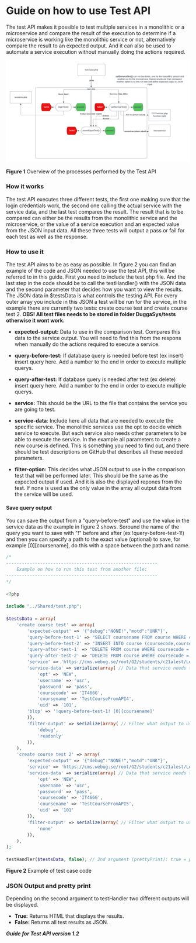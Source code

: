 # ﻿Guide on how to use Test API 

The test API makes it possible to test multiple services in a monolithic or a microservice and compare the result of the execution to determine if a microservice is working like the monolithic service or not, alternatively compare the result to an expected output. And it can also be used to automate a service execution without manually doing the actions required. 

![test-api-overview](overview-Test-API.png)

**Figure 1**  Overview of the processes performed by the Test API 


### How it works 

The test API executes three different tests, the first one making sure that the login credentials work, the second one calling the actual service with the service data, and the last test compares the result. The result that is to be compared can either be the results from the monolithic service and the microservice, or the value of a service execution and an expected value from the JSON input data. All these three tests will output a pass or fail for each test as well as the response. 

### How to use it 

The test API aims to be as easy as possible. In figure 2 you can find an example of the code and JSON needed to use the test API, this will be referred to in this guide. First you need to include the test.php file. And the last step in the code should be to call the testHandler() with the JSON data and the second parameter that decides how you want to view the results. The JSON data in $testsData is what controls the testing API. For every outer array you include in this JSON a test will be run for the service, in the example there are currently two tests: create course test and create course test 2. **OBS! All test files needs to be stored in folder DuggaSys/tests otherwise it wont work.**

- **expected-output:** Data to use in the comparison test. Compares this data to the service output. You will need to find this from the respons when manually do the actions required to execute a service.
- **query-before-test:** If database query is needed before test (ex insert) insert query here. Add a number to the end in order to execute multiple querys.  
- **query-after-test:** If database query is needed after test (ex delete) insert query here. Add a number to the end in order to execute multiple querys.   
- **service:** This should be the URL to the file that contains the service you are going to test. 
- **service-data**: Include here all data that are needed to execute the specific service. The monolithic services use the opt to decide which service to execute. But each service also needs other parameters to be able to execute the service. In the example all parameters to create a new course is defined. This is something you need to find out, and there should be test descriptions on GitHub that describes all these needed parameters. 

- **filter-option:** This decides what JSON output to use in the comparison test that will be performed later. This should be the same as the expected output if used. And it is also the displayed repones from the test. If none is used as the only value in the array all output data from the service will be used.  

#### Save query output
You can save the output from a "query-before-test" and use the value in the service data as the example in figure 2 shows. Soround the name of the query you want to save with "!" before and after (ex !query-before-test-1!) and then you can specify a path to the exact value (optional) to save, for example [0][coursename], do this with a space between the path and name.


```php
/*
----------------------------------------------------------
    Example on how to run this test from another file:
----------------------------------------------------------
*/
 
<?php
 
include "../Shared/test.php";
 
$testsData = array(
    'create course test' => array(
        'expected-output' => '{"debug":"NONE!","motd":"UNK"}',
        'query-before-test-1' => "SELECT coursename FROM course WHERE coursecode = 'DV12G' ORDER BY coursecode DESC LIMIT 1",
        'query-before-test-2' => "INSERT INTO course (coursecode,coursename,visibility,creator, hp) VALUES('IT401G','MyAPICourse',0,101, 7.5)",
        'query-after-test-1' => "DELETE FROM course WHERE coursecode = 'IT478G' AND coursename = 'APICreateCourseTestQuery'",
        'query-after-test-2' => "DELETE FROM course WHERE coursecode = 'IT478G' AND coursename = 'APICreateCourseTestQuery'",
        'service' => 'https://cms.webug.se/root/G2/students/c21alest/LenaSYS/DuggaSys/courseedservice.php',
        'service-data' => serialize(array( // Data that service needs to execute function
            'opt' => 'NEW',
            'username' => 'usr',
            'password' => 'pass',
            'coursecode' => 'IT466G',
            'coursename' => 'TestCourseFromAPI4',
            'uid' => '101',
	    'blop' => '!query-before-test-1! [0][coursename]'
        )),
        'filter-output' => serialize(array( // Filter what output to use in assert test, use none to use all ouput from service
            'debug',
            'readonly'
        )),
    ),
    'create course test 2' => array(
        'expected-output' => '{"debug":"NONE!","motd":"UNK"}',
        'service' => 'https://cms.webug.se/root/G2/students/c21alest/LenaSYS/DuggaSys/courseedservice.php',
        'service-data' => serialize(array( // Data that service needs to execute function
            'opt' => 'NEW',
            'username' => 'usr',
            'password' => 'pass',
            'coursecode' => 'IT466G',
            'coursename' => 'TestCourseFromAPI5',
            'uid' => '101'
        )),
        'filter-output' => serialize(array( // Filter what output to use in assert test, use none to use all ouput from service
            'none'
        )),
    ),
);
 
testHandler($testsData, false); // 2nd argument (prettyPrint): true = prettyprint (HTML), false = raw JSON

```

**Figure 2**  Example of test case code 


### JSON Output and pretty print 

Depending on the second argument to testHandler two different outputs will be displayed.  

- **True:** Returns HTML that displays the results.  
- **False:** Returns all test results as JSON. 

***Guide for Test API version 1.2***